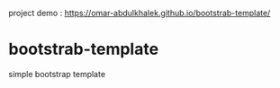 project demo : https://omar-abdulkhalek.github.io/bootstrab-template/

# bootstrab-template
simple bootstrap template
